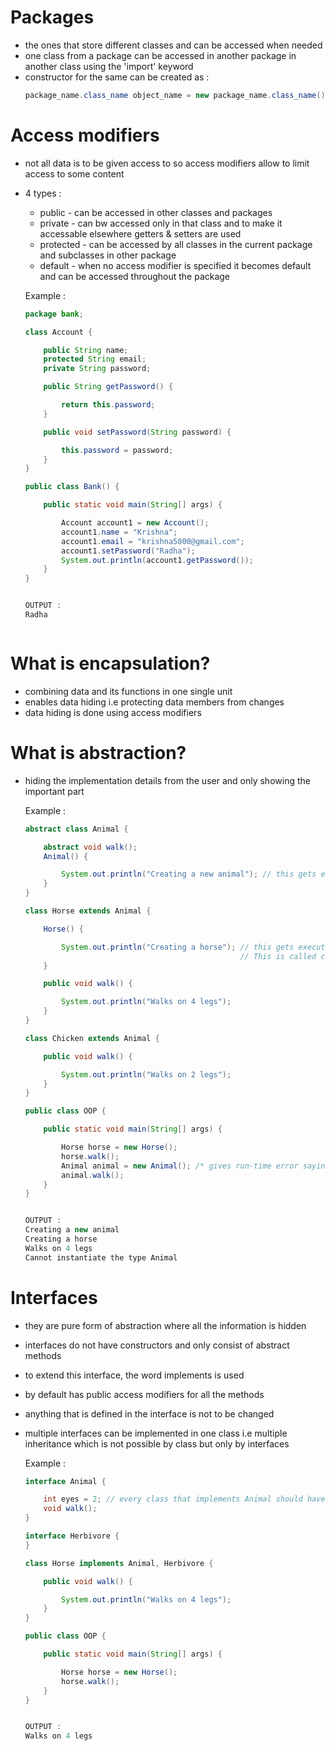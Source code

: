 # Packages
- the ones that store different classes and can be accessed when needed
- one class from a package can be accessed in another package in another class using the 'import' keyword
- constructor for the same can be created as :
  ```java
  package_name.class_name object_name = new package_name.class_name();

# Access modifiers
- not all data is to be given access to so access modifiers allow to limit access to some content
- 4 types :
  - public - can be accessed in other classes and packages
  - private - can bw accessed only in that class and to make it accessable elsewhere getters & setters are used
  - protected - can be accessed by all classes in the current package and subclasses in other package
  - default - when no access modifier is specified it becomes default and can be accessed throughout the package

  Example :
  ```java
  package bank;

  class Account {

      public String name;
      protected String email;
      private String password;

      public String getPassword() {

          return this.password;
      }

      public void setPassword(String password) {

          this.password = password;
      }
  }

  public class Bank() {

      public static void main(String[] args) {

          Account account1 = new Account();
          account1.name = "Krishna";
          account1.email = "krishna5000@gmail.com";
          account1.setPassword("Radha");
          System.out.println(account1.getPassword());
      }
  }


  OUTPUT :
  Radha



# What is encapsulation?
- combining data and its functions in one single unit
- enables data hiding i.e protecting data members from changes
- data hiding is done using access modifiers

# What is abstraction?
- hiding the implementation details from the user and only showing the important part

  Example :
  ```java
  abstract class Animal {

      abstract void walk();
      Animal() {

          System.out.println("Creating a new animal"); // this gets executed since it is a constructor 
      }
  }

  class Horse extends Animal {

      Horse() {

          System.out.println("Creating a horse"); // this gets executed after Animal constructor cause Horse extends Animal class
                                                  // This is called constructor chaining where base class constructor gets executed before derived class constructor
      }
  
      public void walk() {

          System.out.println("Walks on 4 legs");
      }
  }

  class Chicken extends Animal {

      public void walk() {

          System.out.println("Walks on 2 legs");
      }
  }

  public class OOP {

      public static void main(String[] args) {

          Horse horse = new Horse();
          horse.walk();
          Animal animal = new Animal(); /* gives run-time error saying cannot instantiate cause no object exists for abstract class*/
          animal.walk();
      }
  }


  OUTPUT :
  Creating a new animal
  Creating a horse
  Walks on 4 legs
  Cannot instantiate the type Animal


# Interfaces 
- they are pure form of abstraction where all the information is hidden
- interfaces do not have constructors and only consist of abstract methods
- to extend this interface, the word implements is used
- by default has public access modifiers for all the methods
- anything that is defined in the interface is not to be changed
- multiple interfaces can be implemented in one class i.e multiple inheritance which is not possible by class but only by interfaces

  Example :
  ```java
  interface Animal {

      int eyes = 2; // every class that implements Animal should have eyes 2 only
      void walk();
  }

  interface Herbivore {
  }

  class Horse implements Animal, Herbivore {

      public void walk() {

          System.out.println("Walks on 4 legs");
      }
  }

  public class OOP {

      public static void main(String[] args) {

          Horse horse = new Horse();
          horse.walk();
      }
  }


  OUTPUT :
  Walks on 4 legs
